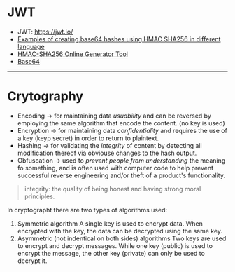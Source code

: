 # JWT 

- JWT: https://jwt.io/
- [Examples of creating base64 hashes using HMAC SHA256 in different language](https://www.jokecamp.com/blog/examples-of-creating-base64-hashes-using-hmac-sha256-in-different-languages/)
- [HMAC-SHA256 Online Generator Tool](https://www.devglan.com/online-tools/hmac-sha256-online)
- [Base64](https://en.wikipedia.org/wiki/Base64)

---

# Crytography

- Encoding -> for maintaining data *usuability* and can be reversed by employing the same algorithm that encode the content. (no key is used)
- Encryption -> for maintaining data *confidentiality* and requires the use of a key (keyp secret) in order to return to plaintext.
- Hashing -> for validating the *integrity* of content by detecting all modification thereof via obviouse changes to the hash output.
- Obfuscation -> used to *prevent people from understanding* the meaning fo something, and is often used with computer code to help prevent successful reverse engineering and/or theft of a product's functionality.

> integrity: the quality of being honest and having strong moral principles.

In cryptographt there are two types of algorithms used:

1. Symmetric algorithm
A single key is used to encrypt data. When encrypted with the key, the data can be decrypted using the same key.
2. Asymmetric (not indentical on both sides) algorithms
Two keys are used to encrypt and decrypt messages. While one key (public) is used to encrypt the message, the other key (private) can only be used to decrypt it.
